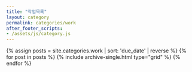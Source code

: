 ```yaml
---
title: "작업목록"
layout: category
permalink: categories/work
after_footer_scripts:
- /assets/js/category.js
---
```

{% assign posts = site.categories.work | sort: 'due_date' | reverse %}
{% for post in posts %} 
  {% include archive-single.html type="grid" %} 
{% endfor %}